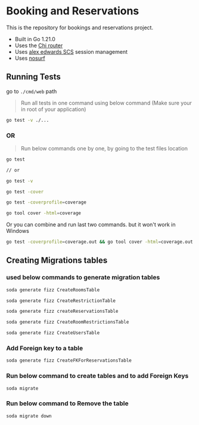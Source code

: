 # Booking and Reservations

This is the repository for bookings and reservations project.

- Built in Go 1.21.0
- Uses the [Chi router](github.com/go-chi/chi/v5)
- Uses [alex edwards SCS](github.com/alexedwards/scs/v2) session management
- Uses [nosurf](github.com/justinas/nosurf)

## Running Tests

go to `./cmd/web` path

> Run all tests in one command using below command (Make sure your in root of your application)
```bash
go test -v ./...
```
### OR
> Run below commands one by one, by going to the test files location


```bash
go test 

// or 

go test -v
```

```bash
go test -cover
```

```bash
go test -coverprofile=coverage
```

```bash
go tool cover -html=coverage
```

Or you can combine and run last two commands. but it won't work in Windows

```bash
go test -coverprofile=coverage.out && go tool cover -html=coverage.out
```


## Creating Migrations tables

### used below commands to generate migration tables

```bash
soda generate fizz CreateRoomsTable

soda generate fizz CreateRestrictionTable  

soda generate fizz createReservationsTable

soda generate fizz CreateRoomRestrictionsTable

soda generate fizz CreateUsersTable
```

### Add Foreign key to a table

```bash
soda generate fizz CreateFKForReservationsTable
```

### Run below command to create tables and to add Foreign Keys

```bash
soda migrate 
```

### Run below command to Remove the table

```bash
soda migrate down 
```
